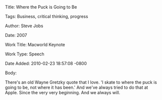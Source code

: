 Title:  Where the Puck is Going to Be

Tags:   Business, critical thinking, progress

Author: Steve Jobs

Date:   2007

Work Title: Macworld Keynote

Work Type: Speech

Date Added: 2010-02-23 18:57:08 -0800

Body: 

There's an old Wayne Gretzky quote that I love. 'I skate to where the puck is going to be, not where it has been.' And we've always tried to do that at Apple. Since the very very beginning. And we always will.

